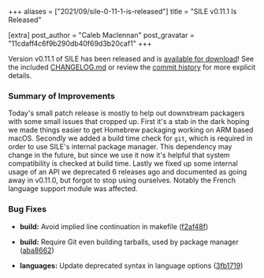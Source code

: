 +++
aliases = ["2021/09/sile-0-11-1-is-released"]
title = "SILE v0.11.1 Is Released"

[extra]
post_author = "Caleb Maclennan"
post_gravatar = "11cdaff4c6f9b290db40f69d3b20caf1"
+++

Version v0.11.1 of SILE has been released and is [available for download][release]!
See the included [CHANGELOG.md][changelog] or review the [commit history][commits] for more explicit details.

### Summary of Improvements

Today's small patch release is mostly to help out downstream packagers with some small issues that cropped up.
First it's a stab in the dark hoping we made things easier to get Homebrew packaging working on ARM based macOS.
Secondly we added a build time check for `git`, which is required in order to use SILE's internal package manager.
This dependency may change in the future, but since we use it now it's helpful that system compatibility is checked at build time.
Lastly we fixed up some internal usage of an API we deprecated 6 releases ago and documented as going away in v0.11.0, but forgot to stop using ourselves.
Notably the French language support module was affected.

### Bug Fixes

* **build:** Avoid implied line continuation in makefile ([f2af48f](https://github.com/sile-typesetter/sile/commit/f2af48f2157f5727369f1ad4e049c84ae10af5ea))
* **build:** Require Git even building tarballs, used by package manager ([aba8662](https://github.com/sile-typesetter/sile/commit/aba86623034ff2a6eee2b8883865e1985f8152e3))
* **languages:** Update deprecated syntax in language options ([3fb1719](https://github.com/sile-typesetter/sile/commit/3fb1719ddab00f4aded435213393b09b98e83342))

  [release]: https://github.com/sile-typesetter/sile/releases/tag/v0.11.1
  [changelog]: https://github.com/sile-typesetter/sile/blob/master/CHANGELOG.md
  [commits]: https://github.com/sile-typesetter/sile/compare/v0.11.0...v0.11.1
